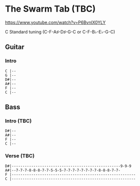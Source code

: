 # The Swarm Tab (TBC)

<https://www.youtube.com/watch?v=P6BvnIX0YLY>

C Standard tuning (C-F-A♯-D♯-G-C or C-F-B♭-E♭-G-C)

## Guitar
  
### Intro

    C |--
    G |--
    D#|--
    A#|--
    F |--
    C |--

## Bass

### Intro (TBC)

    D#|--
    A#|--
    F |--
    C |--

### Verse (TBC)

    D#|--------------------------------------------------9-9-9
    A#|--7-7-7-8-8-8-7-7-5-5-5-7-7-7-7-7-7-7-7-8-8-8-7-7-
    F |---------------------------------------------------------
    C |---------------------------------------------------------
